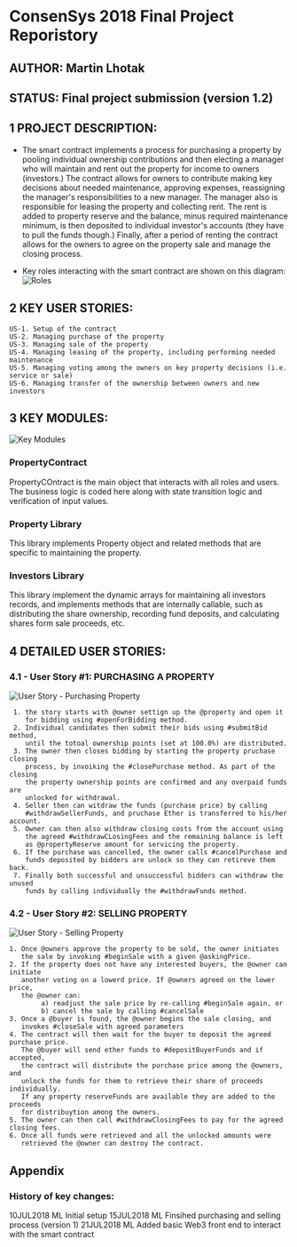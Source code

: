 # ConsenSys 2018 Final Project Reporistory
## AUTHOR: Martin Lhotak
## STATUS: Final project submission (version 1.2)

## 1 PROJECT DESCRIPTION:
- The smart contract implements a process for purchasing a property by pooling individual ownership contributions
    and then electing a manager who will maintain and rent out the property for income to owners (investors.)
    The contract allows for owners to contribute making key decisions about needed maintenance, approving expenses,
    reassigning the manager's responsibilities to a new manager. The manager also is responsible for leasing the property
    and collecting rent. The rent is added to property reserve and the balance, minus required maintenance minimum, is
    then deposited to individual investor's accounts (they have to pull the funds though.) Finally, after a period of
    renting the contract allows for the owners to agree on the property sale and manage the closing process.

- Key roles interacting with the smart contract are shown on this diagram:
![Roles](https://github.com/martin2018git/finalproject/blob/master/images/roles.png)


## 2 KEY USER STORIES:
    US-1. Setup of the contract
    US-2. Managing purchase of the property
    US-3. Managing sale of the property
    US-4. Managing leasing of the property, including performing needed maintenance
    US-5. Managing voting among the owners on key property decisions (i.e. service or sale)
    US-6. Managing transfer of the ownership between owners and new investors



## 3 KEY MODULES:

  ![Key Modules](https://github.com/martin2018git/finalproject/blob/master/images/libraries.png)

  ### PropertyContract
  PropertyCOntract is the main object that interacts with all roles and users. The business logic is coded here along with state transition logic and verification of input values.

  ### Property Library
  This library implements Property object and related methods that are specific to maintaining the property.

  ### Investors Library
  This library implement the dynamic arrays for maintaining all investors records, and implements methods that are internally callable, such as distributing the share ownership, recording fund deposits, and calculating shares form sale proceeds, etc.

## 4 DETAILED USER STORIES:

  ### 4.1 - User Story #1: PURCHASING A PROPERTY
  ![User Story - Purchasing Property](https://github.com/martin2018git/finalproject/blob/master/images/userstory1.png)

     1. the story starts with @owner settign up the @property and open it
        for bidding using #openForBidding method.
     2. Individual candidates then submit their bids using #submitBid method,
        until the totoal ownership points (set at 100.0%) are distributed.
     3. The owner then closes bidding by starting the property pruchase closing
        process, by invoiking the #closePurchase method. As part of the closing
        the property ownership points are confirmed and any overpaid funds are
        unlocked for withdrawal.
     4. Seller then can witdraw the funds (purchase price) by calling
        #withdrawSellerFunds, and pruchase Ether is transferred to his/her account.
     5. Owner can then also withdraw closing costs from the account using
        the agreed #withdrawCLosingFees and the remaining balance is left
        as @propertyReserve amount for servicing the property.
     6. If the purchase was cancelled, the owner calls #cancelPurchase and
        funds deposited by bidders are unlock so they can retireve them back.
     7. Finally both successful and unsuccessful bidders can withdraw the unused
        funds by calling individually the #withdrawFunds method.

  ### 4.2 - User Story #2: SELLING PROPERTY
  ![User Story - Selling Property](https://github.com/martin2018git/finalproject/blob/master/images/userstory2.png)

    1. Once @owners approve the property to be sold, the owner initiates
       the sale by invoking #beginSale with a given @askingPrice.
    2. If the property does not have any interested buyers, the @owner can initiate
       another voting on a lowerd price. If @owners agreed on the lower price,
       the @owner can:
            a) readjust the sale price by re-calling #beginSale again, or
            b) cancel the sale by calling #cancelSale
    3. Once a @buyer is found, the @owner begins the sale closing, and
       invokes #closeSale with agreed parameters
    4. The contract will then wait for the buyer to deposit the agreed purchase price.
       The @buyer will send ether funds to #depositBuyerFunds and if accepted,
       the contract will distribute the purchase price among the @owners, and
       unlock the funds for them to retrieve their share of proceeds individually.
       If any property reserveFunds are available they are added to the proceeds
       for distribuytion among the owners.
    5. The owner can then call #withdrawClosingFees to pay for the agreed closing fees.
    6. Once all funds were retrieved and all the unlocked amounts were
       retrieved the @owner can destroy the contract.

## Appendix
### History of key changes:
  10JUL2018 ML  Initial setup
  15JUL2018 ML  Finsihed purchasing and selling process (version 1)
  21JUL2018 ML  Added basic Web3 front end to interact with the smart contract
